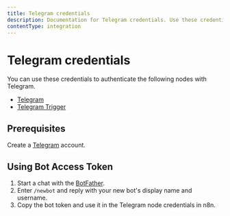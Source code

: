 ```yaml
---
title: Telegram credentials
description: Documentation for Telegram credentials. Use these credentials to authenticate Telegram in n8n, a workflow automation platform.
contentType: integration
---
```


# Telegram credentials

You can use these credentials to authenticate the following nodes with Telegram.

- [Telegram](/integrations/builtin/app-nodes/n8n-nodes-base.telegram/)
- [Telegram Trigger](/integrations/builtin/trigger-nodes/n8n-nodes-base.telegramtrigger/)

## Prerequisites

Create a [Telegram](https://telegram.org/) account.

## Using Bot Access Token

1. Start a chat with the [BotFather](https://telegram.me/BotFather).
2. Enter `/newbot` and reply with your new bot's display name and username.
3. Copy the bot token and use it in the Telegram node credentials in n8n.

